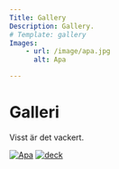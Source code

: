 ```yaml
---
Title: Gallery
Description: Gallery.
# Template: gallery
Images:
    - url: /image/apa.jpg
      alt: Apa

---
```

Galleri
===========================

Visst är det vackert.

<div class="gallery-container">
    <a href="image/apa.jpg" target="_bank"><img src="image/apa.jpg?w=333&h=333&crop-to-fit" alt="Apa"></a>
    <a href="%base_url%/image/deck.jpg" target="_bank"><img src="%base_url%/image/deck.jpg?w=333&h=333&crop-to-fit" alt="deck"></a>
